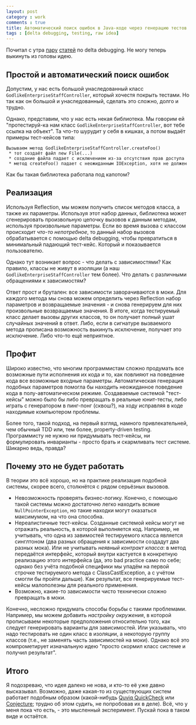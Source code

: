 ```yaml
---
layout: post
category : work
comments : true
title: Автоматический поиск ошибок в Java-коде через генерацию тестов
tags : [delta debugging, testing, raw idea]
---
```


Почитал с утра [пару](http://blog.acolyer.org/2015/11/16/simplifying-and-isolating-failure-inducing-input/) [статей](http://blog.acolyer.org/2015/11/17/hierarchical-delta-debugging/) по delta debugging. Не могу теперь выкинуть из головы идею.

Простой и автоматический поиск ошибок
---

Допустим, у нас есть большой унаследованный класс `GodlikeEnterpriseStaffController`, который хочестя покрыть тестами. Но так как он большой и унаследованный, сделать это сложно, долго и трудно.

Однако, представим, что у нас есть некая библиотека. Мы говорим ей "протестируй-ка нам класс `GodlikeEnterpriseStaffController`, вот тебе ссылка на объект". Та что-то шурудит у себя в кишках, а потом выдаёт примеры тест-кейсов типа:

    Вызываем метод GodlikeEnterpriseStaffController.createFoo()
     * тот создаёт файл new File(...)
     * создание файла падает с исключением из-за отсутствия прав доступа
     * метод createFoo() падает с неожиданным IOException, хотя не должен

Как бы такая библиотека работала под капотом?

Реализация
---

Используя Reflection, мы можем получить список методов класса, а также их параметры. Используя этот набор данных, библиотека может сгенерировать произвольную цепочку вызовов к данным методам, используя произвольные параметры. Если во время вызова с классом происходит _что-то непотребное_, то данный набор вызовов обрабатывается с помощью delta debugging, чтобы превратиться в минимальный падающий тест-кейс. Который и показывается пользователю.

Однако тут возникает вопрос - что делать с зависимостями? Как правило, классы не живут в изоляции (а наш `GodlikeEnterpriseStaffController` тем более). Что делать с различными обращениями к зависимостям?

Ответ прост и брутален: все зависимости заворачиваются в моки. Для каждого метода мы снова можем определить через Reflection набор параметров и возвращаемые значения - и снова генерируем для них произвольные возвращаемые значения. В итоге, когда тестируемый класс делает вызовы других классов, то он получает полный ушат случайных значений в ответ. Либо, если в сигнатуре вызваемого метода прописана возможность выкинуть исключение, получает это исключение. Либо что-то ещё неприятное.

Профит
---

Широко известно, что многим программистам сложно продумать все возможные пути исполнения их кода и то, как повлияют на поведение кода все возможные входные параметры. Автоматическая генерация подобных параметров помогла бы находить неожиданное поведение кода в полу-автоматическом режиме. Создаваемые системой "тест-кейсы" можно было бы либо превращать в реальные юнит-тесты, либо играть с генератором в пинг-понг (сквош?), на ходу исправляя в коде находимые компьютером проблемы.

Более того, такой подход, на первый взгляд, намного привлекательней, чем обычный TDD или, тем более, property-driven testing. Программисту не нужно ни придумывать тест-кейсы, ни формулировать инварианты - просто брать и скармливать тест системе. Шикарно ведь, правда?

Почему это не будет работать
---

В теории это всё хорошо, но на практике реализация подобной системы, скорее всего, столкнётся с рядом серьёзных вызовов.

 * Невозможность проверять бизнес-логику. Конечно, с помощью такой системы можно достаточно легко находить всякие `NullPointerException`, но такие находки могут оказаться максимумом, на что она способна.
 * Нереалистичные тест-кейсы. Созданные системой кейсы могут не отражать реальность, в которой выполняется код. Например, не учитывать, что одна из завимостей тестируемого класса является синглтоном (два разных обращения к зависимости создадут два разных мока). Или не учитывать _неявный контракт класса_: в метод передаётся интерфейс, который внутри кастуется в конкретную реализацию этого интерфейса (да, это bad practice само по себе; однако без учёта подобной специфики мы упадём на первой строчке тестируемого метода с ClassCastException, а с учётом смогли бы пройти дальше). Как результат, все генерируемые тест-кейсы малополезны для реального применения.
 * Возможно, какие-то зависимости чисто технически сложно превращать в моки.

Конечно, несложно придумать способы борьбы с такими проблемами. Например, мы можем добавить _настройку окружения_, в которой прописываем некоторые предположения относительно того, как следует генерировать варианты для зависимостей. Или указывать, что надо тестировать не один класс в изоляции, а некоторую группу классов (т.е., не заменять часть зависимостей на моки). Однако всё это компрометирует изначальную идею "просто скормил класс системе и получил результат".

Итого
---

Я подозреваю, что идея далеко не нова, и кто-то её уже давно высказывал. Возможно, даже какая-то из существующих систем работает подобным образом (какой-нибудь [Quviq QuickCheck](http://www.quviq.com/products/quickcheck-for-c/) или [Conjecture](https://github.com/DRMacIver/conjecture); трудно об этом судить, не попробовав их в деле). Всё, что у меня пока что есть, - это мысленный эксперимент. Пускай пока в таком виде и остаётся.
